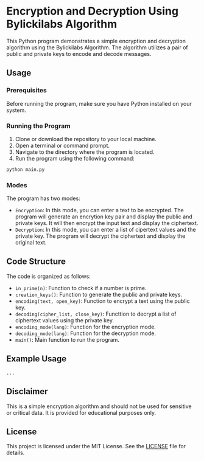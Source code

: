 # Encryption and Decryption Using Bylickilabs Algorithm

This Python program demonstrates a simple encryption and decryption algorithm using the Bylickilabs Algorithm. The algorithm utilizes a pair of public and private keys to encode and decode messages.

## Usage

### Prerequisites

Before running the program, make sure you have Python installed on your system.

### Running the Program

1. Clone or download the repository to your local machine.
2. Open a terminal or command prompt.
3. Navigate to the directory where the program is located.
4. Run the program using the following command:

```bash
python main.py
```

### Modes

The program has two modes:

- `Encryption`: In this mode, you can enter a text to be encrypted. The program will generate an encrytion key pair and display the public and private keys. It will then encrypt the input text and display the ciphertext.
- `Decryption`: In this mode, you can enter a list of cipertext values and the private key. The program will decrypt the ciphertext and display the original text.

## Code Structure

The code is organized as follows:

- `in_prime(n)`: Function to check if a number is prime.
- `creation_keys()`: Function to generate the public and private keys.
- `encoding(text, open_key)`: Function to encrypt a text using the public key.
- `decoding(cipher_list, close_key)`: Functtion to decrypt a list of ciphertext values using the private key.
- `encoding_mode(lang)`: Function for the encryption mode.
- `decoding_mode(lang)`: Function for the decryption mode.
- `main()`: Main function to run the program.

## Example Usage

```plaintext
...
```

## Disclaimer

This is a simple encryption algorithm and should not be used for sensitive or critical data. It is provided for educational purposes only.

## License

This project is licensed under the MIT License. See the [LICENSE](LICENSE) file for details.
